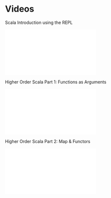 
Videos
=======

Scala Introduction using the REPL
<iframe
  width={ "320" }
  height={ "195" }
  src={ s"http://www.youtube.com/embed/N97GxqTFKAI" }
  frameborder={ "0" }>
</iframe>

Higher Order Scala Part 1: Functions as Arguments
<iframe
  width={ "320" }
  height={ "195" }
  src={ s"http://www.youtube.com/embed/a6t7BYj4ZHo" }
  frameborder={ "0" }>
</iframe>

Higher Order Scala Part 2: Map & Functors
<iframe
  width={ "320" }
  height={ "195" }
  src={ s"http://www.youtube.com/embed/YblKDlPqLnc" }
  frameborder={ "0" }>
</iframe>

